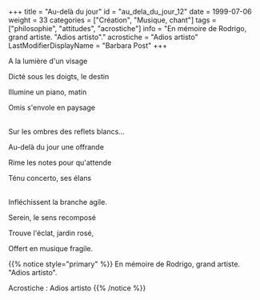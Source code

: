 +++
title = "Au-delà du jour"
id = "au_dela_du_jour_12"
date = 1999-07-06
weight = 33
categories = ["Création", "Musique, chant"]
tags = ["philosophie", "attitudes", "acrostiche"]
info = "En mémoire de Rodrigo, grand artiste. \"Adios artisto\"."
acrostiche = "Adios artisto"
LastModifierDisplayName = "Barbara Post"
+++

A la lumière d'un visage

Dicté sous les doigts, le destin

Illumine un piano, matin

Omis s'envole en paysage

 \
Sur les ombres des reflets blancs...

Au-delà du jour une offrande

Rime les notes pour qu'attende

Ténu concerto, ses élans

 \
Infléchissent la branche agile.

Serein, le sens recomposé

Trouve l'éclat, jardin rosé,

Offert en musique fragile.

{{% notice style="primary" %}}
En mémoire de Rodrigo, grand artiste. \"Adios artisto\".

Acrostiche : Adios artisto
{{% /notice %}}
